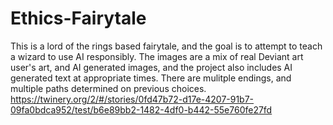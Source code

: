 # Ethics-Fairytale
This is a lord of the rings based fairytale, and the goal is to attempt to teach a wizard to use AI responsibly. The images are a mix of real Deviant art user's art, and AI generated images, and the project also includes AI generated text at appropriate times. There are mulitple endings, and multiple paths determined on previous choices.
https://twinery.org/2/#/stories/0fd47b72-d17e-4207-91b7-09fa0bdca952/test/b6e89bb2-1482-4df0-b442-55e760fe27fd
